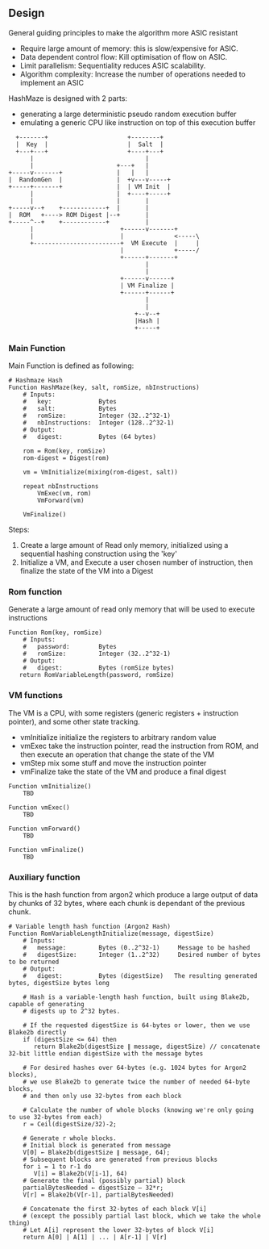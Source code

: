 ## Design

General guiding principles to make the algorithm more ASIC resistant

- Require large amount of memory: this is slow/expensive for ASIC.
- Data dependent control flow: Kill optimisation of flow on ASIC.
- Limit parallelism: Sequentiality reduces ASIC scalability.
- Algorithm complexity: Increase the number of operations needed to implement an ASIC

HashMaze is designed with 2 parts:

- generating a large deterministic pseudo random execution buffer
- emulating a generic CPU like instruction on top of this execution buffer


```
  +-------+                      +--------+
  |  Key  |                      |  Salt  |
  +---+---+                      +----+---+
      |                               |
      |                       +---+   |
+-----v-------+               |   |   |
|  RandomGen  |               |  +v---v-----+
+-----+-------+               |  | VM Init  |
      |                       |  +----+-----+
      |                       |       |
+-----v--+    +------------+  |       |
|  ROM   +----> ROM Digest |--+       |
+-----^--+    +------------+          |
      |                        +------v-------+
      |                        |              <-----\
      +------------------------+  VM Execute  |     |
                               |              +-----/
                               +------+-------+
                                      |
                                      |
                               +------v------+
                               | VM Finalize |
                               +------+------+
                                      |
                                      |
                                   +--v--+
                                   |Hash |
                                   +-----+
```


### Main Function

Main Function is defined as following:

```
# Hashmaze Hash
Function HashMaze(key, salt, romSize, nbInstructions)
    # Inputs:
    #   key:             Bytes
    #   salt:            Bytes
    #   romSize:         Integer (32..2^32-1)
    #   nbInstructions:  Integer (128..2^32-1)
    # Output:
    #   digest:          Bytes (64 bytes)

    rom = Rom(key, romSize)
    rom-digest = Digest(rom)

    vm = VmInitialize(mixing(rom-digest, salt))

    repeat nbInstructions
        VmExec(vm, rom)
        VmForward(vm)

    VmFinalize()
```

Steps:

1. Create a large amount of Read only memory, initialized using a sequential
   hashing construction using the 'key'
2. Initialize a VM, and Execute a user chosen number of instruction, then finalize the state of the VM
   into a Digest

### Rom function

Generate a large amount of read only memory that will be used to execute instructions

```
Function Rom(key, romSize)
    # Inputs:
    #   password:        Bytes
    #   romSize:         Integer (32..2^32-1)
    # Output:
    #   digest:          Bytes (romSize bytes)
   return RomVariableLength(password, romSize)
```

### VM functions

The VM is a CPU, with some registers (generic registers + instruction pointer), and some
other state tracking.

* vmInitialize initialize the registers to arbitrary random value
* vmExec take the instruction pointer, read the instruction from ROM, and then execute
  an operation that change the state of the VM
* vmStep mix some stuff and move the instruction pointer
* vmFinalize take the state of the VM and produce a final digest

```
Function vmInitialize()
    TBD

Function vmExec()
    TBD

Function vmForward()
    TBD

Function vmFinalize()
    TBD
```


### Auxiliary function

This is the hash function from argon2 which produce a large output of data by
chunks of 32 bytes, where each chunk is dependant of the previous chunk.

```
# Variable length hash function (Argon2 Hash)
Function RomVariableLengthInitialize(message, digestSize)
    # Inputs:
    #   message:         Bytes (0..2^32-1)     Message to be hashed
    #   digestSize:      Integer (1..2^32)     Desired number of bytes to be returned
    # Output:
    #   digest:          Bytes (digestSize)   The resulting generated bytes, digestSize bytes long

    # Hash is a variable-length hash function, built using Blake2b, capable of generating
    # digests up to 2^32 bytes.

    # If the requested digestSize is 64-bytes or lower, then we use Blake2b directly
    if (digestSize <= 64) then
       return Blake2b(digestSize ∥ message, digestSize) // concatenate 32-bit little endian digestSize with the message bytes

    # For desired hashes over 64-bytes (e.g. 1024 bytes for Argon2 blocks),
    # we use Blake2b to generate twice the number of needed 64-byte blocks,
    # and then only use 32-bytes from each block

    # Calculate the number of whole blocks (knowing we're only going to use 32-bytes from each)
    r = Ceil(digestSize/32)-2;

    # Generate r whole blocks.
    # Initial block is generated from message
    V[0] ← Blake2b(digestSize ∥ message, 64);
    # Subsequent blocks are generated from previous blocks
    for i = 1 to r-1 do
       V[i] = Blake2b(V[i-1], 64)
    # Generate the final (possibly partial) block
    partialBytesNeeded ← digestSize – 32*r;
    V[r] = Blake2b(V[r-1], partialBytesNeeded)

    # Concatenate the first 32-bytes of each block V[i]
    # (except the possibly partial last block, which we take the whole thing)
    # Let A[i] represent the lower 32-bytes of block V[i]
    return A[0] | A[1] | ... | A[r-1] | V[r]
```
